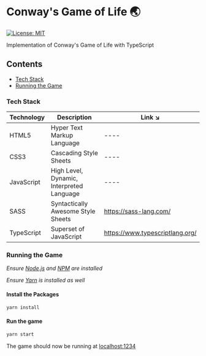 # Conway's Game of Life 🌏

[![License: MIT](https://img.shields.io/badge/License-MIT-blue.svg)](https://opensource.org/licenses/MIT)

Implementation of Conway's Game of Life with TypeScript

## Contents

- [Tech Stack](#tech-stack)
- [Running the Game](#running-the-game)

### Tech Stack

| Technology | Description                                                                           | Link ↘️                 |
| ---------- | ------------------------------------------------------------------------------------- | ----------------------- |
| HTML5      | Hyper Text Markup Language                                                            | ----                    |
| CSS3       | Cascading Style Sheets                                                                | ----                    |
| JavaScript | High Level, Dynamic, Interpreted Language                                             | ----                    |
| SASS       | Syntactically Awesome Style Sheets                                                    | https://sass-lang.com/  |
| TypeScript       | Superset of JavaScript                                                                     | https://www.typescriptlang.org/ |

### Running the Game

_Ensure [Node.js](https://nodejs.org/en/) and [NPM](https://www.npmjs.com/) are installed_

_Ensure [Yarn](https://yarnpkg.com/lang/en/docs/install) is installed as well_

#### Install the Packages

```bash
yarn install
```

#### Run the game

```bash
yarn start
```

The game should now be running at [localhost:1234](http://localhost:1234/)